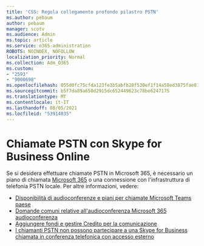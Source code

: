 ```yaml
---
title: 'CSS: Regola collegamento profondo pilastro PSTN'
ms.author: pebaum
author: pebaum
manager: scotv
ms.audience: Admin
ms.topic: article
ms.service: o365-administration
ROBOTS: NOINDEX, NOFOLLOW
localization_priority: Normal
ms.collection: Adm_O365
ms.custom:
- "2593"
- "9000698"
ms.openlocfilehash: 055d0fc75cfda123fe3b5abfb28f530ef1f14a58ed3875fae01fc41c50e7ca84
ms.sourcegitcommit: b5f7da89a650d2915dc652449623c78be6247175
ms.translationtype: MT
ms.contentlocale: it-IT
ms.lasthandoff: 08/05/2021
ms.locfileid: "53914835"
---
```

# <a name="pstn-calling-with-skype-for-business-online"></a>Chiamate PSTN con Skype for Business Online

Se si desidera effettuare chiamate PSTN in Microsoft 365, è necessario un piano di chiamata [Microsoft 365](https://docs.microsoft.com/microsoftteams/what-is-phone-system-in-office-365#more-about-calling-plans) o una connessione con l'infrastruttura di telefonia PSTN locale. Per altre informazioni, vedere:

- [Disponibilità di audioconferenze e piani per chiamate Microsoft Teams paese](https://docs.microsoft.com/microsoftteams/country-and-region-availability-for-audio-conferencing-and-calling-plans/country-and-region-availability-for-audio-conferencing-and-calling-plans)
- [Domande comuni relative all'audioconferenza Microsoft 365 audioconferenza](https://docs.microsoft.com/microsoftteams/audio-conferencing-common-questions)
- [Aggiungere fondi e gestire Credito per la comunicazione](https://docs.microsoft.com/microsoftteams/add-funds-and-manage-communications-credits)
- [I chiamanti PSTN non possono partecipare a una Skype for Business chiamata in conferenza telefonica con accesso esterno](https://docs.microsoft.com/SkypeForBusiness/troubleshoot/online-conferencing/pstn-callers-cant-join-dial-in-call)
